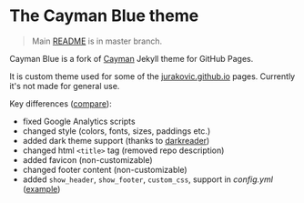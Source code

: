 # The Cayman Blue theme

> Main [README](https://github.com/jurakovic/cayman-blue/blob/master/README.md) is in master branch.

Cayman Blue is a fork of [Cayman](https://github.com/pages-themes/cayman) Jekyll theme for GitHub Pages.

It is custom theme used for some of the [jurakovic.github.io](https://jurakovic.github.io) pages. Currently it's not made for general use.  

Key differences ([compare](https://github.com/jurakovic/cayman-blue/compare/master...jurakovic:cayman-blue:cayman-blue?expand=1)):

- fixed Google Analytics scripts
- changed style (colors, fonts, sizes, paddings etc.)
- added dark theme support (thanks to [darkreader](https://github.com/darkreader/darkreader))
- changed html `<title>` tag (removed repo description)
- added favicon (non-customizable)
- changed footer content (non-customizable)
- added `show_header`, `show_footer`, `custom_css`, support in *config.yml* ([example](https://github.com/jurakovic/jurakovic.github.io/blob/master/_config.yml))
